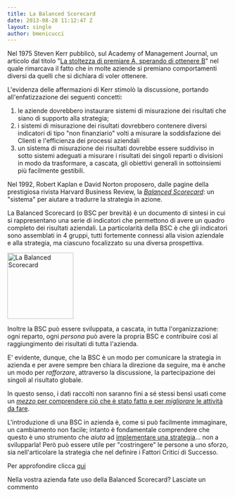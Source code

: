 ```yaml
---
title: La Balanced Scorecard
date: 2013-08-28 11:12:47 Z
layout: single
author: bmenicucci
---
```


<p>Nel 1975 Steven Kerr pubblicò, sul Academy of Management Journal, un articolo dal titolo "<a href="http://www.csus.edu/indiv/s/sablynskic/documents/rewardinga.pdf">La stoltezza di premiare A, sperando di ottenere B</a>" nel quale rimarcava il fatto che in molte aziende si premiano comportamenti diversi da quelli che si dichiara di voler ottenere.</p>
<p>L'evidenza delle affermazioni di Kerr stimolò la discussione, portando all'enfatizzazione dei seguenti concetti:</p>
<ol>
<li>le aziende dovrebbero instaurare sistemi di misurazione dei risultati che siano di supporto alla strategia;</li>
<li>i sistemi di misurazione dei risultati dovrebbero contenere diversi indicatori di tipo "non finanziario" volti a misurare la soddisfazione dei Clienti e l'efficienza dei processi aziendali</li>
<li>un sistema di misurazione dei risultati dovrebbe essere suddiviso in sotto sistemi adeguati a misurare i risultati dei singoli reparti o divisioni in modo da trasformare, a cascata, gli obiettivi generali in sottoinsiemi più facilmente gestibili.</li>
</ol>
<p>Nel 1992, Robert Kaplan e David Norton proposero, dalle pagine della prestigiosa rivista Harvard Business Review, la <a href="http://www.balancedscorecard.org"><i>Balanced Scorecard</i></a>: un "sistema" per aiutare a tradurre la strategia in azione.</p>
<p>La Balanced Scorecard (o BSC per brevità) è un documento di sintesi in cui si rappresentano una serie di indicatori che permettono di avere un quadro completo dei risultati aziendali. La particolarità della BSC è che gli indicatori sono assemblati in 4 gruppi, tutti fortemente connessi alla vision aziendale e alla strategia, ma ciascuno focalizzato su una diversa prospettiva.</p>
<p><a href="http://www.blackstarconsulting.it/wp-content/uploads/2013/08/Screen-Shot-2013-05-23-at-09.36.28.png"><img class="alignleft size-thumbnail wp-image-1165" alt="La Balanced Scorecard" src="http://www.blackstarconsulting.it/wp-content/uploads/2013/08/Screen-Shot-2013-05-23-at-09.36.28-150x150.png" width="150" height="150" /></a></p>
<p>Inoltre la BSC può essere sviluppata, a cascata, in tutta l'organizzazione: ogni reparto, ogni <i>persona</i> può avere la propria BSC e contribuire così al raggiungimento dei risultati di tutta l'azienda.</p>
<p>E' evidente, dunque, che la BSC è un modo per comunicare la strategia in azienda e per avere sempre ben chiara la direzione da seguire, ma è anche un modo per <i>rafforzare</i>, attraverso la discussione, la partecipazione dei singoli al risultato globale.</p>
<p>In questo senso, i dati raccolti non saranno fini a sé stessi bensì usati come un <a title="Perché è importante il performance management?" href="http://www.blackstarconsulting.it/2013/06/perche-e-importante-il-performance-management/"><em>mezzo</em> per comprendere ciò che è stato fatto e per <em>migliorare</em> le attività da fare</a>.</p>
<p>L'introduzione di una BSC in azienda è, come si può facilmente immaginare, un cambiamento non facile; intanto è fondamentale comprendere che questo è uno strumento che <i>aiuta</i> ad <a title="Strategia aziendale" href="http://www.blackstarconsulting.it/le-aree-di-intervento/strategia-aziendale/">implementare una strategia</a>... non a svilupparla! Però può essere utile per "costringere" le persone a uno sforzo, sia nell'articolare la strategia che nel definire i Fattori Critici di Successo.</p>
<p>Per approfondire clicca <a title="Richiedi una consulenza di direzione gratuita" href="http://www.blackstarconsulting.it/consulenza-di-direzione-gratuita/">qui</a></p>
<p>Nella vostra azienda fate uso della Balanced Scorecard? Lasciate un commento</p>